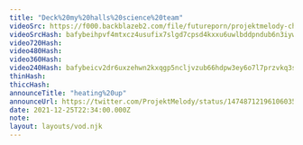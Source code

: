 ```yaml
---
title: "Deck%20my%20halls%20science%20team"
videoSrc: https://f000.backblazeb2.com/file/futureporn/projektmelody-chaturbate-2021-12-25.mp4
videoSrcHash: bafybeihpvf4mtxcz4usufix7slgd7cpsd4kxxu6uwlbddpndub6n3iywyq?filename=projektmelody-chaturbate-20211225T223400Z-source.mp4
video720Hash: 
video480Hash: 
video360Hash: 
video240Hash: bafybeicv2dr6uxzehwn2kxqgp5ncljvzub66hdpw3ey6o7l7przvkq3shq?filename=projektmelody-chaturbate-20211225T223400Z-240p.mp4
thinHash: 
thiccHash: 
announceTitle: "heating%20up"
announceUrl: https://twitter.com/ProjektMelody/status/1474871219610603526
date: 2021-12-25T22:34:00.000Z
note: 
layout: layouts/vod.njk
---
```

